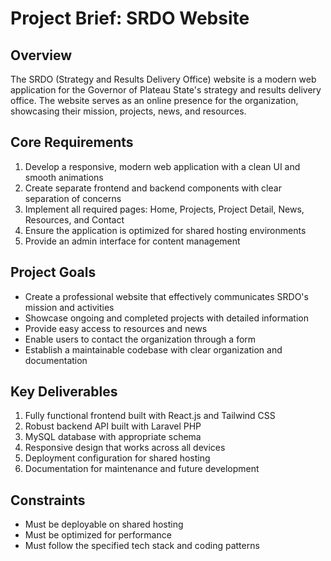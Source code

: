 # Project Brief: SRDO Website

## Overview

The SRDO (Strategy and Results Delivery Office) website is a modern web application for the Governor of Plateau State's strategy and results delivery office. The website serves as an online presence for the organization, showcasing their mission, projects, news, and resources.

## Core Requirements

1. Develop a responsive, modern web application with a clean UI and smooth animations
2. Create separate frontend and backend components with clear separation of concerns
3. Implement all required pages: Home, Projects, Project Detail, News, Resources, and Contact
4. Ensure the application is optimized for shared hosting environments
5. Provide an admin interface for content management

## Project Goals

- Create a professional website that effectively communicates SRDO's mission and activities
- Showcase ongoing and completed projects with detailed information
- Provide easy access to resources and news
- Enable users to contact the organization through a form
- Establish a maintainable codebase with clear organization and documentation

## Key Deliverables

1. Fully functional frontend built with React.js and Tailwind CSS
2. Robust backend API built with Laravel PHP
3. MySQL database with appropriate schema
4. Responsive design that works across all devices
5. Deployment configuration for shared hosting
6. Documentation for maintenance and future development

## Constraints

- Must be deployable on shared hosting
- Must be optimized for performance
- Must follow the specified tech stack and coding patterns
